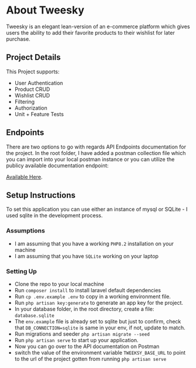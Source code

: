 # About Tweesky

Tweesky is an elegant lean-version of an e-commerce platform which gives users the ability to add their 
favorite products to their wishlist for later purchase.

## Project Details

This Project supports:
- User Authentication
- Product CRUD
- Wishlist CRUD
- Filtering
- Authorization
- Unit + Feature Tests



## Endpoints

There are two options to go with regards API Endpoints documentation for the project.
In the root folder, I have added a postman collection file which you can import into
your local postman instance or you can utilize the publicy available documentation endpoint:


[Available Here](https://documenter.getpostman.com/view/37632424/2sB2qWGimG).

## Setup Instructions 

To set this application you can use either an instance of mysql or SQLite - I used sqlite in the development process.

### Assumptions
- I am assuming that you have a working `PHP8.2` installation on your machine
- I am assuming that you have `SQLite` working on your laptop


### Setting Up
- Clone the repo to your local machine
- Run `composer install` to install laravel default dependencies
- Run `cp .env.example .env` to copy in a working environment file.
- Run `php artisan key:generate` to generate an app key for the project.
- In your database folder, in the root directory, create a file: `database.sqlite`
- The `env.example` file is already set to sqlite but just to confirm, check that `DB_CONNECTION=sqlite` 
is same in your env, if not, update to match.
- Run migrations and seeder `php artisan migrate --seed`
- Run `php artisan serve` to start up your application.
- Now you can go over to the API documentation on Postman
- switch the value of the environment variable `TWEEKSY_BASE_URL` to point to the url of the project gotten from 
running `php artisan serve`
